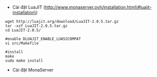 * Cài đặt LuaJIT \(http://www.monaserver.ovh/installation.html\#luajit-installation\)

```
wget http://luajit.org/download/LuaJIT-2.0.5.tar.gz
tar -xzf LuaJIT-2.0.5.tar.gz
cd LuaJIT-2.0.5/

#enable DLUAJIT_ENABLE_LUA52COMPAT 
vi src/Makefile

#install
make
sudo make install
```

* Cài đặt MonaServer



